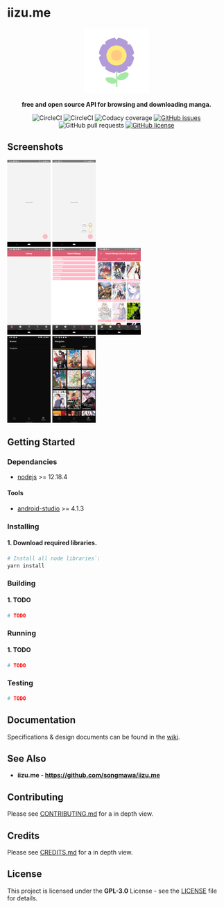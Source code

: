 # **iizu.me**

<div align="center">
<img src=".repo/icon.png" alt='Project banner' height='150px'>

**free and open source API for browsing and downloading manga.**

![CircleCI](https://img.shields.io/circleci/build/github/songmawa/iizu.me-app/master?label=master&style=flat-square)
![CircleCI](https://img.shields.io/circleci/build/github/songmawa/iizu.me-app/dev?label=dev&style=flat-square)
![Codacy coverage](https://img.shields.io/codacy/coverage/3fcc1ed5d7c84dc8a8ebc1ffe9ca56d6?style=flat-square)
[![GitHub issues](https://img.shields.io/github/issues/songmawa/iizu.me-app?style=flat-square)](https://github.com/songmawa/iizu.me/issues)
![GitHub pull requests](https://img.shields.io/github/issues-pr/songmawa/iizu.me-app?style=flat-square)
[![GitHub license](https://img.shields.io/github/license/songmawa/iizu.me-app?style=flat-square)](https://github.com/songmawa/iizu.me/blob/master/LICENSE)

</div>

## Screenshots

<img src=".repo/ss_1.png" width=100>
<img src=".repo/ss_2.png" width=100>

<br/>

<img src=".repo/ss_3.png" width=100>
<img src=".repo/ss_4.png" width=100>
<img src=".repo/ss_5.png" width=100>

<br/>

<img src=".repo/screenshot_0.png" width=100>
<img src=".repo/screenshot_1.png" width=100>

## Getting Started

### Dependancies

- [nodejs](https://nodejs.org/) >= 12.18.4
#### Tools
- [android-studio](https://developer.android.com/studio) >= 4.1.3
### Installing

#### 1. Download required libraries.
```sh
# Install all node libraries`:
yarn install
```

### Building
#### 1. TODO
```sh
# TODO
```

### Running

#### 1. TODO
```sh
# TODO
```

### Testing
```sh
# TODO
```

## Documentation

Specifications & design documents can be found in the [wiki](/wiki).

## See Also

- **iizu.me - https://github.com/songmawa/iizu.me**

## Contributing

Please see [CONTRIBUTING.md](CONTRIBUTING.md) for a in depth view.

## Credits

Please see [CREDITS.md](CREDITS.md) for a in depth view.

## License

This project is licensed under the **GPL-3.0** License - see the [LICENSE](LICENSE) file for details.
